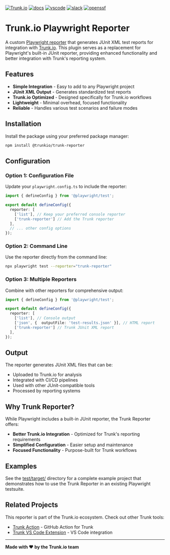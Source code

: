 <!-- markdownlint-disable first-line-heading -->

[![Trunk.io](https://github.com/user-attachments/assets/c98a90ee-439b-4a9c-bb9a-69dc0e7e2c7e)](https://trunk.io)
[![docs](https://img.shields.io/badge/-docs-darkgreen?logo=readthedocs&logoColor=ffffff)][docs]
[![vscode](https://img.shields.io/visual-studio-marketplace/i/trunk.io?color=0078d7&label=vscode&logo=visualstudiocode)][vscode]
[![slack](https://img.shields.io/badge/-slack-611f69?logo=slack)][slack]
[![openssf](https://api.securityscorecards.dev/projects/github.com/trunk-io/trunk-action/badge)](https://api.securityscorecards.dev/projects/github.com/trunk-io/trunk-action)

# Trunk.io Playwright Reporter

A custom [Playwright reporter](https://playwright.dev/docs/test-reporters#custom-reporters) that generates JUnit XML test reports for integration with [Trunk.io](https://trunk.io). This plugin serves as a replacement for Playwright's built-in JUnit reporter, providing enhanced functionality and better integration with Trunk's reporting system.

## Features

- **Simple Integration** - Easy to add to any Playwright project
- **JUnit XML Output** - Generates standardized test reports
- **Trunk.io Optimized** - Designed specifically for Trunk.io workflows
- **Lightweight** - Minimal overhead, focused functionality
- **Reliable** - Handles various test scenarios and failure modes

## Installation

Install the package using your preferred package manager:

```bash
npm install @trunkio/trunk-reporter
```

## Configuration

### Option 1: Configuration File

Update your `playwright.config.ts` to include the reporter:

```ts
import { defineConfig } from '@playwright/test';

export default defineConfig({
  reporter: [
    ['list'], // Keep your preferred console reporter
    ['trunk-reporter'] // Add the Trunk reporter
  ],
  // ... other config options
});
```

### Option 2: Command Line

Use the reporter directly from the command line:

```bash
npx playwright test --reporter="trunk-reporter"
```

### Option 3: Multiple Reporters

Combine with other reporters for comprehensive output:

```ts
import { defineConfig } from '@playwright/test';

export default defineConfig({
  reporter: [
    ['list'], // Console output
    ['json', {  outputFile: 'test-results.json' }], // HTML report
    ['trunk-reporter'] // Trunk JUnit XML report
  ],
});
```

## Output

The reporter generates JUnit XML files that can be:
- Uploaded to Trunk.io for analysis
- Integrated with CI/CD pipelines
- Used with other JUnit-compatible tools
- Processed by reporting systems

## Why Trunk Reporter?

While Playwright includes a built-in JUnit reporter, the Trunk Reporter offers:

- **Better Trunk.io Integration** - Optimized for Trunk's reporting requirements
- **Simplified Configuration** - Easier setup and maintenance
- **Focused Functionality** - Purpose-built for Trunk workflows

## Examples

See the [test/target/](test/target/) directory for a complete example project that demonstrates how to use the Trunk Reporter in an existing Playwright testsuite.

## Related Projects

This reporter is part of the Trunk.io ecosystem. Check out other Trunk tools:

- [Trunk Action](https://github.com/trunk-io/trunk-action) - GitHub Action for Trunk
- [Trunk VS Code Extension](https://marketplace.visualstudio.com/items?itemName=Trunk.io) - VS Code integration

---

**Made with ❤️ by the Trunk.io team**

[slack]: https://slack.trunk.io
[docs]: https://docs.trunk.io
[vscode]: https://marketplace.visualstudio.com/items?itemName=Trunk.io

